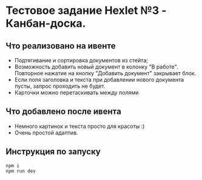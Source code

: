 # Тестовое задание Hexlet №3 - Канбан-доска.

## Что реализовано на ивенте
- Подтягивание и сортировка документов из стейта;
- Возможность добавить новый документ в колонку "В работе". Повторное нажатие на кнопку "Добавить документ" закрывает блок.
- Если поля заголовка и текста при добавлении нового документа пусты, запрос проходить не будет.
- Карточки можно перетаскивать между полями
  
## Что добавлено после ивента
- Немного картинок и текста просто для красоты :)
- Очень простой адаптив.

## Инструкция по запуску
```
npm i
npm run dev
```